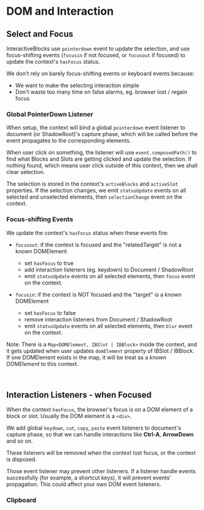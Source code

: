# DOM and Interaction

## Select and Focus

InteractiveBlocks use `pointerdown` event to update the selection, and use focus-shifting events (`focusin` if not focused, or `focusout` if focused) to update the context's `hasFocus` status.

We don't rely on barely focus-shifting events or keyboard events because:

- We want to make the selecting interaction simple
- Don't waste too many time on false alarms, eg. browser lost / regain focus

### Global PointerDown Listener

When setup, the context will bind a global `pointerdown` event listener to document (or ShadowRoot)'s capture phase, which will be called before the event propagates to the corresponding elements.

When user click on something, the listener will use `event.composedPath()` to find what Blocks and Slots are getting clicked and update the selection. If nothing found, which means user click outside of this context, then we shall clear selection.

The selection is stored in the context's `activeBlocks` and `activeSlot` properties. If the selection changes, we emit `statusUpdate` events on all selected and unselected elements, then `selectionChange` event on the context.

### Focus-shifting Events

We update the context's `hasFocus` status when these events fire:

- `focusout`: if the context is focused and the "relatedTarget" is not a known DOMElement
  - set `hasFocus` to true
  - add interaction listeners (eg. keydown) to Document / ShadowRoot
  - emit `statusUpdate` events on all selected elements, then `focus` event on the context.

- `focusin`: if the context is NOT focused and the "target" is a known DOMElement
  - set `hasFocus` to false
  - remove interaction listeners from Document / ShadowRoot
  - emit `statusUpdate` events on all selected elements, then `blur` event on the context.

Note: There is a `Map<DOMElement, IBSlot | IBBlock>` inside the context, and it gets updated when user updates `domElement` property of IBSlot / IBBlock. If one DOMElement exists in the map, it will be treat as a *known DOMElement* to this context.

<br />

## Interaction Listeners - when Focused

When the context `hasFocus`, the browser's focus is on a DOM element of a block or slot. Usually the DOM element is a `<div>`.

We add global `keydown`, `cut`, `copy`, `paste` event listeners to document's capture phase, so that we can handle interactions like **Ctrl-A**, **ArrowDown** and so on.

These listeners will be removed when the context lost focus, or the context is disposed.

Those event listener may prevent other listeners. If a listener handle events successfully (for example, a shortcut keys), it will prevent events' propagation. This could affect your own DOM event listeners.

### Clipboard
